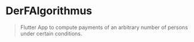 # DerFAlgorithmus

> Flutter App to compute payments of an arbitrary number of persons under certain conditions.

